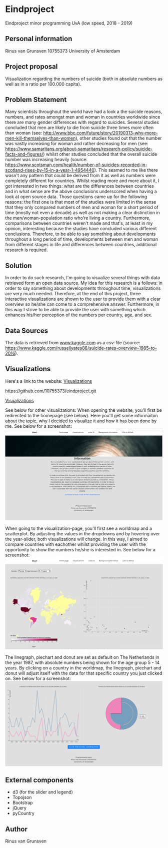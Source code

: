 # Eindproject

Eindproject minor programming UvA (low speed, 2018 - 2019)


## Personal information

Rinus van Grunsven
10755373
University of Amsterdam


## Project proposal

Visualization regarding the numbers of suicide (both in absolute numbers as well as in a ratio per 100.000 capita).


## Problem Statement

Many scientists throughout the world have had a look a the suicide reasons, numbers, and rates amongst men and woman in countries worldwide since there are many gender differences with regard to suicides. Several studies concluded that men are likely to die from suicide three times more often than woman (see: http://www.bbc.com/future/story/20190313-why-more-men-kill-themselves-than-women), other studies found out that the number was vastly increasing for woman and rather decreasing for men (see: https://www.samaritans.org/about-samaritans/research-policy/suicide-facts-and-figures/) whilst other studies concluded that the overall suicide number was increasing heavily (source: https://www.scotsman.com/health/number-of-suicides-recorded-in-scotland-rises-by-15-in-a-year-1-4954440).
This seamed to me like there wasn't any pattern that could be derived from it as well as numbers were completely different for countries. Whilst reading more and more about it, I got interested in two things: what are the differences between countries and in what sense are the above conclusions underscored when having a look at open source data. Those questions came up for the following reasons: the first one is that most of the studies were limited in the sense that they only compared numbers of men and woman for a short period of time (mostly not even a decade) as well as not making a clear distinction in the men/woman-population ratio who're living a country. Furthermore, comparisons between countries weren't made and that's, at least in my opinion, interesting because the studies have concluded various different conclusions.
Therefore, to be able to say something about developments throughout a long period of time, developments between men and woman from different stages in life and differences between countries, additional research is required.


## Solution

In order to do such research, I'm going to visualize several things with data retrieved form an open data source. My idea for this research is a follows: in order to say something about developments throughout time, visualizations are very much needed. Therefore, at the end of this project, three interactive visualizations are shown to the user to provide them with a clear overview so he/she can come to a comprehensive answer. Furthermore, in this way I strive to be able to provide the user with something which enhances his/her perception of the numbers per country, age, and sex.


## Data Sources

The data is retrieved from www.kaggle.com as a csv-file (source: https://www.kaggle.com/russellyates88/suicide-rates-overview-1985-to-2016).


## Visualizations

Here's a link to the website:
[Visualizations](https://github.com/10755373/eindproject/blob/master/home.html)

https://github.com/10755373/eindproject.git

[Visualizations](https://github.com/10755373/eindproject.git/code/html/home.html)

See below for other visualizations:
When opening the website, you'll first be redirected to the homepage (see below). Here you'll get some informaiton about the topic, why I decided to visualize it and how it has been done by me. See below for a screenshot:
![screenshot1](assets/README-4771f959.png)

When going to the visualization-page, you'll first see a worldmap and a scatterplot. By adjusting the values in the dropdowns and by hovering over the year-slider, both visualizations will change. In this way, I aimed to compare countries with eachother whilst providing the user with the opportunity to show the numbers he/she is interested in. See below for a screenshot:
![screenshot2](assets/README-fc6c2263.png)

The linegraph, piechart and donut are set as default on The Netherlands in the year 1987, with absolute numbers being shown for the age group 5 - 14 years. By clicking on a country in the worldmap, the linegraph, piechart and donut will adjust itself with the data for that specific country you just clicked on. See below for a screenshot:
![screenshot3](assets/README-3d95d12d.png)


## External components

- d3 (for the slider and legend)
- Topojson
- Bootstrap
- jQuery
- pyCountry

## Author

Rinus van Grunsven
